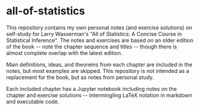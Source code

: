 # all-of-statistics

This repository contains my own personal notes (and exercise solutions) on self-study for Larry Wasserman's "All of Statistics: A Concise Course in Statistical Inference".  The notes and exercises are based on an older edition of the book -- note the chapter sequence and titles -- though there is almost complete overlap with the latest edition.

Main definitions, ideas, and theorems from each chapter are included in the notes, but most examples are skipped.  This repository is not intended as a replacement for the book, but as notes from personal study.

Each included chapter has a Jupyter notebook including notes on the chapter and exercise solutions -- intermingling LaTeX notation in markdown and executable code.
